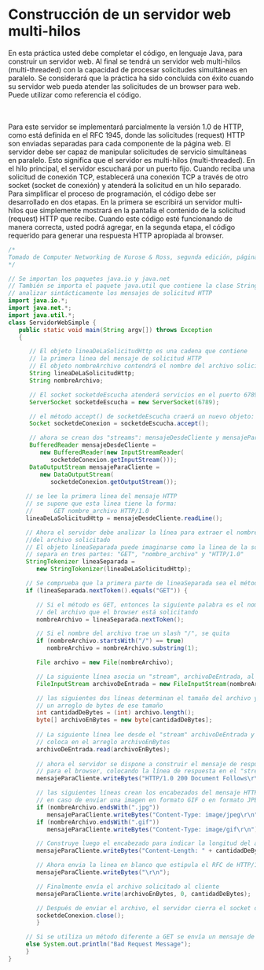 # Construcción de un servidor web multi-hilos

En esta práctica usted debe completar el código, en lenguaje Java, para construir un servidor web. Al final se tendrá un servidor web multi-hilos (multi-threaded) con la capacidad de procesar solicitudes simultáneas en paralelo. Se considerará que la práctica ha sido concluida con éxito cuando su servidor web pueda atender las solicitudes de un browser para web. Puede utilizar como referencia el código.

<br><br>
Para este servidor se implementará parcialmente la versión 1.0 de HTTP, como está definida en el RFC 1945, donde las solicitudes (request) HTTP son enviadas separadas para cada componente de la página web. El servidor debe ser capaz de manipular solicitudes de servicio simultáneas en paralelo. Esto significa que el servidor es multi-hilos (multi-threaded). En el hilo principal, el servidor escuchará por un puerto fijo. Cuando reciba una solicitud de conexión TCP, establecerá una conexión TCP a través de otro socket (socket de conexión) y atenderá la solicitud en un hilo separado. Para simplificar el proceso de programación, el código debe ser desarrollado en dos etapas. En la primera se escribirá un servidor multi-hilos que simplemente mostrará en la pantalla el contenido de la solicitud (request) HTTP que recibe. Cuando este código esté funcionando de manera correcta, usted podrá agregar, en la segunda etapa, el código requerido para generar una respuesta HTTP apropiada al browser.

```java
/*
Tomado de Computer Networking de Kurose & Ross, segunda edición, páginas 151-155.
*/

// Se importan los paquetes java.io y java.net
// También se importa el paquete java.util que contiene la clase StringTokenizer que es la utilizada para 
// analizar sintácticamente los mensajes de solicitud HTTP
import java.io.*; 
import java.net.*; 
import java.util.*; 
class ServidorWebSimple {
   public static void main(String argv[]) throws Exception 
   {

      // El objeto lineaDeLaSolicitudHttp es una cadena que contiene
      // la primera linea del mensaje de solicitud HTTP
      // El objeto nombreArchivo contendrá el nombre del archivo solicitado
      String lineaDeLaSolicitudHttp; 
      String nombreArchivo; 

      // El socket socketdeEscucha atenderá servicios en el puerto 6789 
      ServerSocket socketdeEscucha = new ServerSocket(6789); 

      // el método accept() de socketdeEscucha craerá un nuevo objeto: socketdeConexion
      Socket socketdeConexion = socketdeEscucha.accept(); 

      // ahora se crean dos "streams": mensajeDesdeCliente y mensajeParaCliente
      BufferedReader mensajeDesdeCliente = 
         new BufferedReader(new InputStreamReader(
            socketdeConexion.getInputStream())); 
      DataOutputStream mensajeParaCliente = 
         new DataOutputStream(
            socketdeConexion.getOutputStream());
 
     // se lee la primera linea del mensaje HTTP
     // se supone que esta linea tiene la forma: 
     //      GET nombre_archivo HTTP/1.0
     lineaDeLaSolicitudHttp = mensajeDesdeCliente.readLine(); 

     // Ahora el servidor debe analizar la línea para extraer el nombre 
     //del archivo solicitado
     // El objeto lineaSeparada puede imaginarse como la linea de la solicitud HTTP
     // separa en tres partes: "GET", "nombre_archivo" y "HTTP/1.0"
     StringTokenizer lineaSeparada =
        new StringTokenizer(lineaDeLaSolicitudHttp); 

     // Se comprueba que la primera parte de lineaSeparada sea el método GET
     if (lineaSeparada.nextToken().equals("GET")) {

        // Si el método es GET, entonces la siguiente palabra es el nombre
        // del archivo que el browser está solicitando 
        nombreArchivo = lineaSeparada.nextToken(); 

        // Si el nombre del archivo trae un slash "/", se quita
        if (nombreArchivo.startsWith("/") == true) 
           nombreArchivo = nombreArchivo.substring(1); 

        File archivo = new File(nombreArchivo); 

        // La siguiente línea asocia un "stream", archivoDeEntrada, al archivo nombreArchivo
        FileInputStream archivoDeEntrada = new FileInputStream(nombreArchivo); 

        // las siguientes dos líneas determinan el tamaño del archivo y construyen 
        // un arreglo de bytes de ese tamaño
        int cantidadDeBytes = (int) archivo.length(); 
        byte[] archivoEnBytes = new byte[cantidadDeBytes]; 
 
        // La siguiente línea lee desde el "stream" archivoDeEntrada y lo
        // coloca en el arreglo archivoEnBytes
        archivoDeEntrada.read(archivoEnBytes);
 
        // ahora el servidor se dispone a construir el mensaje de respuesta
        // para el browser, colocando la línea de respuesta en el "stream" mensajeParaCliente
        mensajeParaCliente.writeBytes("HTTP/1.0 200 Document Follows\r\n"); 

        // las siguientes líneas crean los encabezados del mensaje HTTP
        // en caso de enviar una imagen en formato GIF o en formato JPEG
        if (nombreArchivo.endsWith(".jpg"))
           mensajeParaCliente.writeBytes("Content-Type: image/jpeg\r\n"); 
        if (nombreArchivo.endsWith(".gif")) 
           mensajeParaCliente.writeBytes("Content-Type: image/gif\r\n");

        // Construye luego el encabezado para indicar la longitud del archivo
        mensajeParaCliente.writeBytes("Content-Length: " + cantidadDeBytes + "\r\n");

        // Ahora envia la linea en blanco que estipula el RFC de HTTP/1.0
        mensajeParaCliente.writeBytes("\r\n"); 

        // Finalmente envía el archivo solicitado al cliente
        mensajeParaCliente.write(archivoEnBytes, 0, cantidadDeBytes);

        // Después de enviar el archivo, el servidor cierra el socket de conexión
        socketdeConexion.close();
        }

     // Si se utiliza un método diferente a GET se envía un mensaje de error
     else System.out.println("Bad Request Message");
     }
}
```

